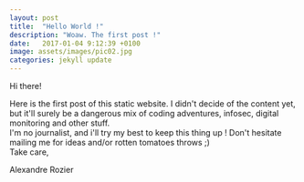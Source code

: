 ```yaml
---
layout: post
title:  "Hello World !"
description: "Woaw. The first post !"
date:   2017-01-04 9:12:39 +0100
image: assets/images/pic02.jpg
categories: jekyll update
---
```


Hi there!  

Here is the first post of this static website. I didn't decide of the content yet, but it'll surely be a dangerous mix of coding adventures,
infosec, digital monitoring and other stuff.   
I'm no journalist, and i'll try my best to keep this thing up ! Don't hesitate mailing me for ideas and/or rotten tomatoes throws ;)  
Take care,  

Alexandre Rozier
